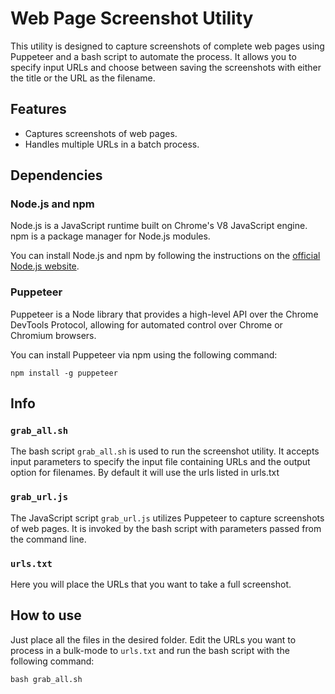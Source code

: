 # Web Page Screenshot Utility

This utility is designed to capture screenshots of complete web pages using Puppeteer and a bash script to automate the process. It allows you to specify input URLs and choose between saving the screenshots with either the title or the URL as the filename.

## Features

- Captures screenshots of web pages.
- Handles multiple URLs in a batch process.

## Dependencies

### Node.js and npm

Node.js is a JavaScript runtime built on Chrome's V8 JavaScript engine. npm is a package manager for Node.js modules.

You can install Node.js and npm by following the instructions on the [official Node.js website](https://nodejs.org/).

### Puppeteer

Puppeteer is a Node library that provides a high-level API over the Chrome DevTools Protocol, allowing for automated control over Chrome or Chromium browsers.

You can install Puppeteer via npm using the following command:

```
npm install -g puppeteer
```

## Info

### `grab_all.sh`

The bash script `grab_all.sh` is used to run the screenshot utility. It accepts input parameters to specify the input file containing URLs and the output option for filenames.
By default it will use the urls listed in urls.txt


### `grab_url.js`

The JavaScript script `grab_url.js` utilizes Puppeteer to capture screenshots of web pages. It is invoked by the bash script with parameters passed from the command line.

### `urls.txt`

Here you will place the URLs that you want to take a full screenshot.

## How to use

Just place all the files in the desired folder. Edit the URLs you want to process in a bulk-mode to `urls.txt` and run the bash script with the following command:

```
bash grab_all.sh
```